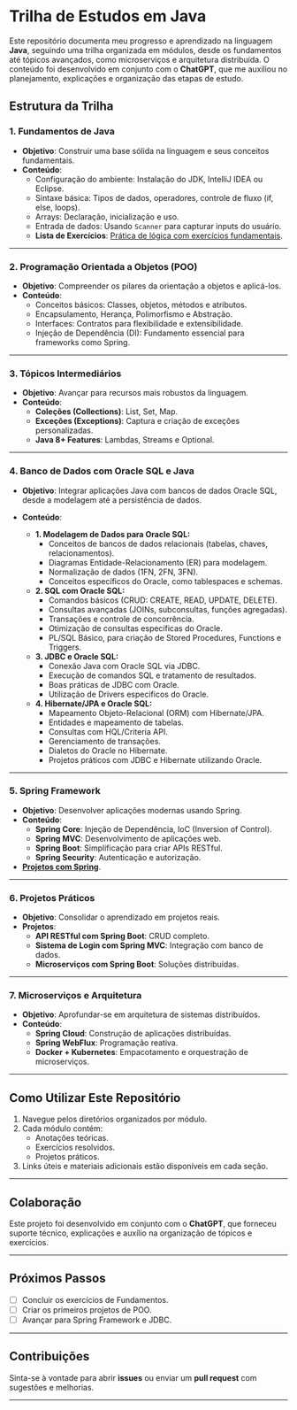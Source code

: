 # **Trilha de Estudos em Java**

Este repositório documenta meu progresso e aprendizado na linguagem **Java**, seguindo uma trilha organizada em módulos, desde os fundamentos até tópicos avançados, como microserviços e arquitetura distribuída. O conteúdo foi desenvolvido em conjunto com o **ChatGPT**, que me auxiliou no planejamento, explicações e organização das etapas de estudo.

## **Estrutura da Trilha**

### **1. Fundamentos de Java**
- **Objetivo**: Construir uma base sólida na linguagem e seus conceitos fundamentais.
- **Conteúdo**:
  - Configuração do ambiente: Instalação do JDK, IntelliJ IDEA ou Eclipse.
  - Sintaxe básica: Tipos de dados, operadores, controle de fluxo (if, else, loops).
  - Arrays: Declaração, inicialização e uso.
  - Entrada de dados: Usando `Scanner` para capturar inputs do usuário.
  - **Lista de Exercícios**: [Prática de lógica com exercícios fundamentais](https://github.com/isgust/DevJava/blob/master/Modulo%2001/Lista%20de%20Exercicios-%20Modulo%2001.pdf).
  
---

### **2. Programação Orientada a Objetos (POO)**
- **Objetivo**: Compreender os pilares da orientação a objetos e aplicá-los.
- **Conteúdo**:
  - Conceitos básicos: Classes, objetos, métodos e atributos.
  - Encapsulamento, Herança, Polimorfismo e Abstração.
  - Interfaces: Contratos para flexibilidade e extensibilidade.
  - Injeção de Dependência (DI): Fundamento essencial para frameworks como Spring.

---

### **3. Tópicos Intermediários**
- **Objetivo**: Avançar para recursos mais robustos da linguagem.
- **Conteúdo**:
  - **Coleções (Collections)**: List, Set, Map.
  - **Exceções (Exceptions)**: Captura e criação de exceções personalizadas.
  - **Java 8+ Features**: Lambdas, Streams e Optional.

---
### **4. Banco de Dados com Oracle SQL e Java**

- **Objetivo**: Integrar aplicações Java com bancos de dados Oracle SQL, desde a modelagem até a persistência de dados.
- **Conteúdo**:

    - **1. Modelagem de Dados para Oracle SQL:**
        - Conceitos de bancos de dados relacionais (tabelas, chaves, relacionamentos).
        - Diagramas Entidade-Relacionamento (ER) para modelagem.
        - Normalização de dados (1FN, 2FN, 3FN).
        - Conceitos específicos do Oracle, como tablespaces e schemas.
    - **2. SQL com Oracle SQL:**
        - Comandos básicos (CRUD: CREATE, READ, UPDATE, DELETE).
        - Consultas avançadas (JOINs, subconsultas, funções agregadas).
        - Transações e controle de concorrência.
        - Otimização de consultas específicas do Oracle.
        - PL/SQL Básico, para criação de Stored Procedures, Functions e Triggers.
    - **3. JDBC e Oracle SQL:**
        - Conexão Java com Oracle SQL via JDBC.
        - Execução de comandos SQL e tratamento de resultados.
        - Boas práticas de JDBC com Oracle.
        - Utilização de Drivers especificos do Oracle.
    - **4. Hibernate/JPA e Oracle SQL:**
        - Mapeamento Objeto-Relacional (ORM) com Hibernate/JPA.
        - Entidades e mapeamento de tabelas.
        - Consultas com HQL/Criteria API.
        - Gerenciamento de transações.
        - Dialetos do Oracle no Hibernate.
        - Projetos práticos com JDBC e Hibernate utilizando Oracle.

---

### **5. Spring Framework**
- **Objetivo**: Desenvolver aplicações modernas usando Spring.
- **Conteúdo**:
  - **Spring Core**: Injeção de Dependência, IoC (Inversion of Control).
  - **Spring MVC**: Desenvolvimento de aplicações web.
  - **Spring Boot**: Simplificação para criar APIs RESTful.
  - **Spring Security**: Autenticação e autorização.
- **[Projetos com Spring](link-para-projetos-spring)**.

---

### **6. Projetos Práticos**
- **Objetivo**: Consolidar o aprendizado em projetos reais.
- **Projetos**:
  - **API RESTful com Spring Boot**: CRUD completo.
  - **Sistema de Login com Spring MVC**: Integração com banco de dados.
  - **Microserviços com Spring Boot**: Soluções distribuídas.

---

### **7. Microserviços e Arquitetura**
- **Objetivo**: Aprofundar-se em arquitetura de sistemas distribuídos.
- **Conteúdo**:
  - **Spring Cloud**: Construção de aplicações distribuídas.
  - **Spring WebFlux**: Programação reativa.
  - **Docker + Kubernetes**: Empacotamento e orquestração de microserviços.

---

## **Como Utilizar Este Repositório**
1. Navegue pelos diretórios organizados por módulo.
2. Cada módulo contém:
   - Anotações teóricas.
   - Exercícios resolvidos.
   - Projetos práticos.
3. Links úteis e materiais adicionais estão disponíveis em cada seção.

---

## **Colaboração**
Este projeto foi desenvolvido em conjunto com o **ChatGPT**, que forneceu suporte técnico, explicações e auxílio na organização de tópicos e exercícios.

---

## **Próximos Passos**
- [ ] Concluir os exercícios de Fundamentos.
- [ ] Criar os primeiros projetos de POO.
- [ ] Avançar para Spring Framework e JDBC.

---

## **Contribuições**
Sinta-se à vontade para abrir **issues** ou enviar um **pull request** com sugestões e melhorias.

---


